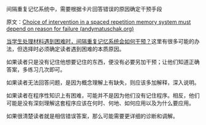 间隔重复记忆系统中，需要根据卡片回答错误的原因确定干预手段

原文：[Choice of intervention in a spaced repetition memory system must depend on reason for failure (andymatuschak.org)](https://notes.andymatuschak.org/z38Vof1dStqGG9CQJvFYGbaH1PqZRfPMowALa)

[当学生处理材料遇到困难时，间隔重复记忆系统会如何干预？](https://notes.andymatuschak.org/z432Vjppz3bY9z3NWhrY9f6Co2Jp5DFBGeLGo)这里有很多可能的办法，但选择时必须确定读者遇到困难的本质原因。

如果读者只是没有记住他想要记住的东西，便没有必要另加干预；让他们知道正确答案，多练习几次即可。

如果读者无法回答问题，是因为概念理解上有缺失，则应该多加解释，深入说明。

如果读者在程序性知识上有困难，可能并不是因为他们没有记住程序。相反，他们可能是没有深刻理解这套程序应该在何时、何地、如何应用以及为什么要应用。

如果很清楚读者就是相信错误答案，那么可能需要更详细的诊断和调解。